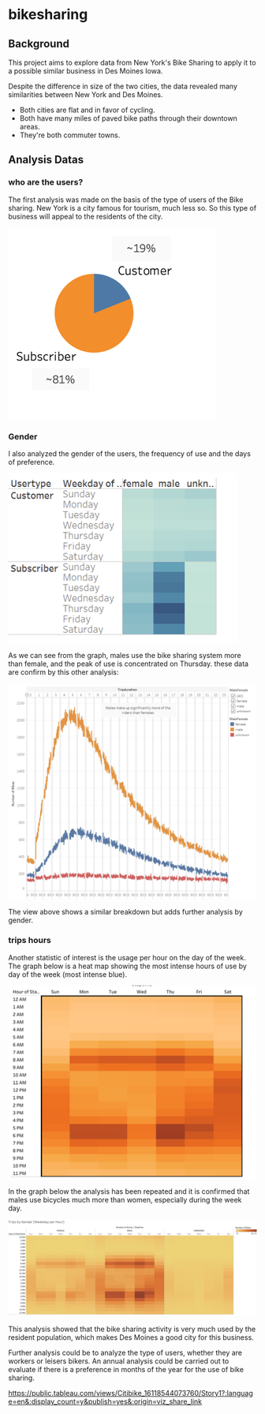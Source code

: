 # bikesharing

## Background

This project aims to explore data from New York's Bike Sharing to apply it to a possible similar business in Des Moines Iowa.

Despite the difference in size of the two cities, the data revealed many similarities between New York and Des Moines.

- Both cities are flat and in favor of cycling.
- Both have many miles of paved bike paths through their downtown areas.
- They're both commuter towns.

 ## Analysis Datas
 
### who are the users?
The first analysis was made on the basis of the type of users of the Bike sharing.
New York is a city famous for tourism, much less so. So this type of business will appeal to the residents of the city.

![alt text](https://github.com/valeria100719/bikesharing/blob/main/pics/1.png?raw=true)

### Gender 
I also analyzed the gender of the users, the frequency of use and the days of preference.

![alt text](https://github.com/valeria100719/bikesharing/blob/main/pics/2.png?raw=true)

As we can see from the graph, males use the bike sharing system more than female, and the peak of use is concentrated on Thursday.
these data are confirm by this other analysis:
 
![alt text](https://github.com/valeria100719/bikesharing/blob/main/pics/6.png?raw=true) 

The view above shows a similar breakdown but adds further analysis by gender.

### trips hours
Another statistic of interest is the usage per hour on the day of the week. The graph below is a heat map showing the most intense hours of use by day of the week (most intense blue).

![alt text](https://github.com/valeria100719/bikesharing/blob/main/pics/3.png?raw=true)

In the graph below the analysis has been repeated and it is confirmed that males use bicycles much more than women, especially during the week day.

![alt text](https://github.com/valeria100719/bikesharing/blob/main/pics/5.png?raw=true)

This analysis showed that the bike sharing activity is very much used by the resident population, which makes Des Moines a good city for this business.

Further analysis could be to analyze the type of users, whether they are workers or leisers bikers.
An annual analysis could be carried out to evaluate if there is a preference in months of the year for the use of bike sharing.
 
 
 https://public.tableau.com/views/Citibike_16118544073760/Story1?:language=en&:display_count=y&publish=yes&:origin=viz_share_link
